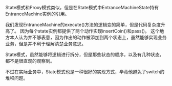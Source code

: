 State模式和Proxy模式类似，但是在State模式中EntranceMachineState持有EntranceMachine实例的引用。

我们发现EntranceMachine的execute()方法的逻辑变的简单，但是代码复杂度升高了。
因为每个state实例都提供了两个动作实现insertCoin()和pass()。
这个地方本人认为并不够表意，因为作出的动作被添加到两个状态上，虽然能够实现业务业务，但是并不利于理解清楚业务意思。


State模式，虽然能够将逻辑进行拆分，但是那些状态的顺序，以及有几种状态，都不是很直观的观察到。

不过在实际业务中，State模式也是一种很好的实现方式，毕竟他避免了switch的堆积问题。